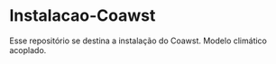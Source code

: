 # Instalacao-Coawst
Esse repositório se destina a instalação do Coawst. Modelo climático acoplado. 
